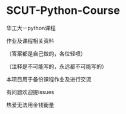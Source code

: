 # SCUT-Python-Course
华工大一python课程

作业及课程相关资料

（答案都是自己做的，各位轻喷）

（注释是不可能写的，永远都不可能写的）

本项目用于备份课程作业及进行交流

有问题欢迎提issues

热爱无法用金钱衡量
